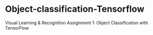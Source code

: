 # Object-classification-Tensorflow
Visual Learning &amp; Recognition Assignment 1: Object Classification with TensorFlow
